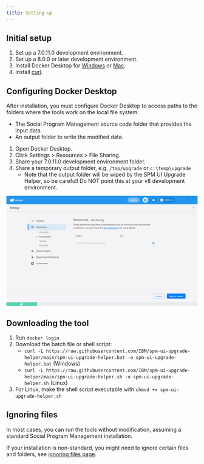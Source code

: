 ```yaml
---
title: Setting up
---
```


## Initial setup

1. Set up a 7.0.11.0 development environment.
2. Set up a 8.0.0 or later development environment.
3. Install Docker Desktop for [Windows](https://docs.docker.com/docker-for-windows/install/) or [Mac](https://docs.docker.com/docker-for-mac/install/).
4. Install [curl](https://curl.se/download.html).

## Configuring Docker Desktop

After installation, you must configure Docker Desktop to access paths to the folders where the tools work on the local file system. 

- The Social Program Management source code folder that provides the input data. 
- An output folder to write the modified data.

1. Open Docker Desktop.
2. Click Settings > Resources > File Sharing.
3. Share your 7.0.11.0 development environment folder.
4. Share a temporary output folder, e.g. `/tmp/upgrade` or `c:\temp\upgrade`
    - Note that the output folder will be wiped by the SPM UI Upgrade Helper, so be careful! Do NOT point this at your v8 development environment.

![1. Open Docker Desktop, 2. Click the Settings button then Resources then File Sharing, 3. Add the folder you want to share with the Docker container](../../images/docker-volume-sharing.png "Docker volume sharing screenshot")

## Downloading the tool

1. Run `docker login`
2. Download the batch file or shell script:
    - `curl -L https://raw.githubusercontent.com/IBM/spm-ui-upgrade-helper/main/spm-ui-upgrade-helper.bat -o spm-ui-upgrade-helper.bat` (Windows)
    - `curl -L https://raw.githubusercontent.com/IBM/spm-ui-upgrade-helper/main/spm-ui-upgrade-helper.sh -o spm-ui-upgrade-helper.sh` (Linux)
3. For Linux, make the shell script executable with `chmod +x spm-ui-upgrade-helper.sh`


## Ignoring files

In most cases, you can run the tools without modification, assuming a standard Social Program Management installation.

If your installation is non-standard, you might need to ignore certain files and folders, see [ignoring files page](customer_ignores).
